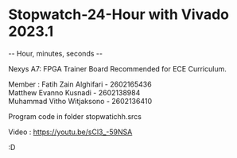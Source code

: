 # Stopwatch-24-Hour with Vivado 2023.1 
-- Hour, minutes, seconds --

Nexys A7: FPGA Trainer Board Recommended for ECE Curriculum. 

Member : 
Fatih Zain Alghifari - 2602165436  
Matthew Evanno Kusnadi - 2602138984  
Muhammad Vitho Witjaksono - 2602136410

Program code in folder stopwatichh.srcs

Video : https://youtu.be/sCl3_-59NSA

:D
